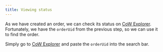 ```yaml
---
title: Viewing status
---
```


As we have created an order, we can check its status on [CoW Explorer](https://explorer.cow.fi/). Fortunately, we have the `orderUid` from the previous step, so we can use it to find the order.

Simply go to [CoW Explorer](https://explorer.cow.fi/) and paste the `orderUid` into the search bar.
